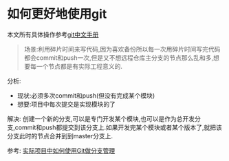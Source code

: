 # 如何更好地使用git
本文所有具体操作参考[git中文手册](https://git-scm.com/book/zh/v2) 

>场景:利用碎片时间来写代码,因为喜欢备份所以每一次用碎片时间写完代码都会commit和push一次,但是又不想远程仓库主分支的节点那么乱和多,想要每一个节点都是有实际工程意义的.  

分析:
+ 现状:必须多次commit和push(但没有完成某个模块)
+ 想要:项目中每次提交是实现模块的了

解决:
创建一个新的分支,可以是专门开发某个模块,也可以是作为总开发分支,commit和push都提交到该分支上.如果开发完某个模块或者某个版本了,就把该分支此时的节点合并到到master分支上.

参考:
[实际项目中如何使用Git做分支管理](https://zhuanlan.zhihu.com/p/38772378) 

